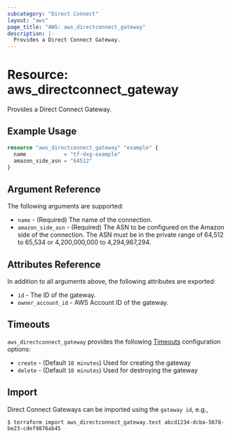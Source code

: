 ```yaml
---
subcategory: "Direct Connect"
layout: "aws"
page_title: "AWS: aws_directconnect_gateway"
description: |-
  Provides a Direct Connect Gateway.
---
```


# Resource: aws_directconnect_gateway

Provides a Direct Connect Gateway.

## Example Usage

```terraform
resource "aws_directconnect_gateway" "example" {
  name            = "tf-dxg-example"
  amazon_side_asn = "64512"
}
```

## Argument Reference

The following arguments are supported:

* `name` - (Required) The name of the connection.
* `amazon_side_asn` - (Required) The ASN to be configured on the Amazon side of the connection. The ASN must be in the private range of 64,512 to 65,534 or 4,200,000,000 to 4,294,967,294.

## Attributes Reference

In addition to all arguments above, the following attributes are exported:

* `id` - The ID of the gateway.
* `owner_account_id` - AWS Account ID of the gateway.

## Timeouts

`aws_directconnect_gateway` provides the following
[Timeouts](https://www.terraform.io/docs/configuration/blocks/resources/syntax.html#operation-timeouts) configuration options:

- `create` - (Default `10 minutes`) Used for creating the gateway
- `delete` - (Default `10 minutes`) Used for destroying the gateway

## Import

Direct Connect Gateways can be imported using the `gateway id`, e.g.,

```
$ terraform import aws_directconnect_gateway.test abcd1234-dcba-5678-be23-cdef9876ab45
```
